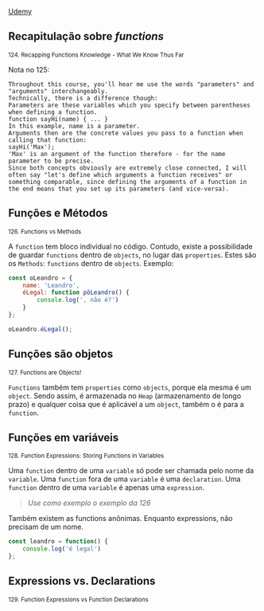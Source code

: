 [Udemy](https://www.udemy.com/course/javascript-the-complete-guide-2020-beginner-advanced/learn/lecture/15942550#notes)

## Recapitulação sobre _functions_
<sub>124. Recapping Functions Knowledge - What We Know Thus Far</sub>

Nota no 125:

    Throughout this course, you'll hear me use the words "parameters" and "arguments" interchangeably.
    Technically, there is a difference though:
    Parameters are these variables which you specify between parentheses when defining a function.
    function sayHi(name) { ... } 
    In this example, name is a parameter.
    Arguments then are the concrete values you pass to a function when calling that function:
    sayHi('Max');
    'Max' is an argument of the function therefore - for the name parameter to be precise.
    Since both concepts obviously are extremely close connected, I will often say "let's define which arguments a function receives" or something comparable, since defining the arguments of a function in the end means that you set up its parameters (and vice-versa).

## Funções e Métodos
<sub>126. Functions vs Methods</sub>

A ```function``` tem bloco individual no código. Contudo, existe a possibilidade de guardar ```functions``` dentro de ```objects```, no lugar das ```properties```. Estes são os ```Methods```: ```functions``` dentro de ```objects```. Exemplo:

```js
const oLeandro = {
    name: 'Leandro',
    éLegal: function pôLeandro() {
        console.log(', não é?')
    }
};

oLeandro.éLegal();
```
## Funções são objetos
<sub>127. Functions are Objects!</sub>

```Functions``` também tem ```properties``` como ```objects```, porque ela mesma é um ```object```. Sendo assim, é armazenada no ```Heap``` (armazenamento de longo prazo) e qualquer coisa que é aplicável a um ```object```, também o é para a ```function```.

## Funções em variáveis
<sub>128. Function Expressions: Storing Functions in Variables</sub>

Uma ```function``` dentro de uma ```variable``` só pode ser chamada pelo nome da ```variable```. Uma ```function``` fora de uma ```variable``` é uma ```declaration```. Uma ```function``` dentro de uma ```variable``` é apenas uma ```expression```. <br>
> _Use como exemplo o exemplo da 126_

Também existem as functions anônimas. Enquanto expressions, não precisam de um nome.

```js
const leandro = function() {
    console.log('é legal')
};
```

## Expressions vs. Declarations
<sub>129. Function Expressions vs Function Declarations</sub>

